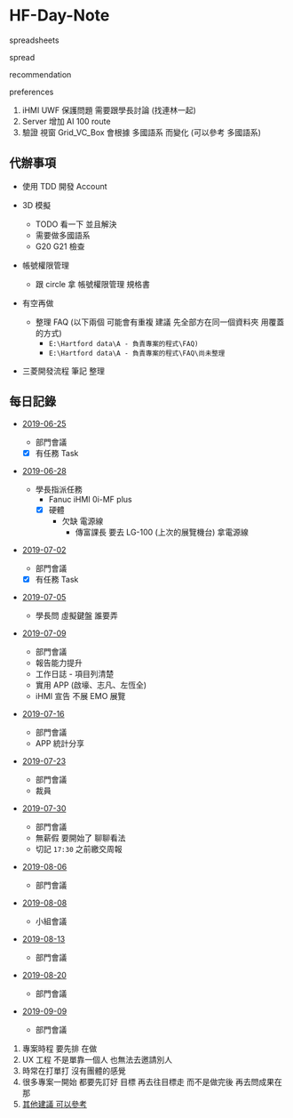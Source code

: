 # HF-Day-Note

spreadsheets

spread

recommendation

preferences

1. iHMI UWF 保護問題 需要跟學長討論 (找連林一起)
2. Server 增加 AI 100 route
3. 驗證 視窗 Grid_VC_Box 會根據 多國語系 而變化 (可以參考 多國語系)

## 代辦事項

- 使用 TDD 開發 Account

- 3D 模擬

  - TODO 看一下 並且解決
  - 需要做多國語系
  - G20 G21 檢查

- 帳號權限管理

  - 跟 circle 拿 帳號權限管理 規格書

- 有空再做

  - 整理 FAQ (以下兩個 可能會有重複 建議 先全部方在同一個資料夾 用覆蓋的方式)
    - `E:\Hartford data\A - 負責專案的程式\FAQ)`
    - `E:\Hartford data\A - 負責專案的程式\FAQ\尚未整理`

- 三菱開發流程 筆記 整理

## 每日記錄

- [2019-06-25](./2019-06/25.md)

  - 部門會議
  - [x] 有任務 Task

- [2019-06-28](./2019-06/28.md)

  - 學長指派任務
    - Fanuc iHMI 0i-MF plus
    - [x] 硬體
      - 欠缺 電源線
        - 傳富課長 要去 LG-100 (上次的展覽機台) 拿電源線

- [2019-07-02](./2019-07/02.md)

  - 部門會議
  - [x] 有任務 Task

- [2019-07-05](./2019-07/05.md)

  - 學長問 虛擬鍵盤 誰要弄

- [2019-07-09](./2019-07/09.md)

  - 部門會議
  - 報告能力提升
  - 工作日誌 - 項目列清楚
  - 實用 APP (啟壕、志凡、左恆全)
  - iHMI 宣告 不展 EMO 展覽

- [2019-07-16](./2019-07/16.md)

  - 部門會議
  - APP 統計分享

- [2019-07-23](./2019-07/23.md)

  - 部門會議
  - 裁員

- [2019-07-30](./2019-07/30.md)

  - 部門會議
  - 無薪假 要開始了 聊聊看法
  - 切記 `17:30` 之前繳交周報

- [2019-08-06](./2019-08/06.md)

  - 部門會議

- [2019-08-08](./2019-08/08.md)
  - 小組會議

- [2019-08-13](./2019-08/13.md)
  - 部門會議

- [2019-08-20](./2019-08/20.md)
  - 部門會議

- [2019-09-09](./2019-09/03.md)
  - 部門會議

1. 專案時程 要先排 在做
2. UX 工程 不是單靠一個人 也無法去邀請別人
3. 時常在打單打 沒有團體的感覺
4. 很多專案一開始 都要先訂好 目標 再去往目標走 而不是做完後 再去問成果在那
5. [其他建議 可以參考](./2019-09/03.md#管理方面)
